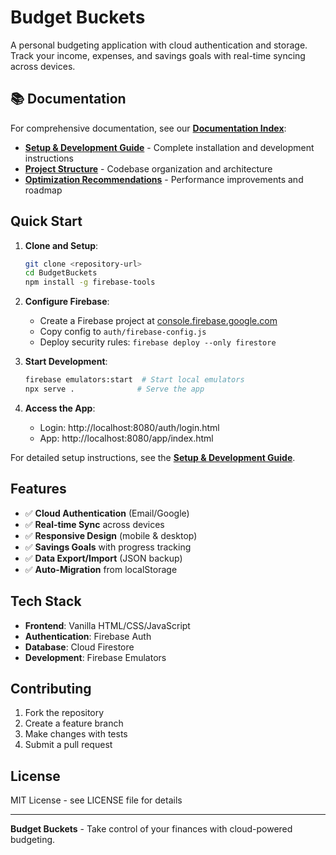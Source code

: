 # Budget Buckets

A personal budgeting application with cloud authentication and storage. Track your income, expenses, and savings goals with real-time syncing across devices.

## 📚 Documentation

For comprehensive documentation, see our **[Documentation Index](./docs/INDEX.md)**:

- **[Setup & Development Guide](./docs/guides/setup-and-development.md)** - Complete installation and development instructions
- **[Project Structure](./docs/architecture/project-structure.md)** - Codebase organization and architecture
- **[Optimization Recommendations](./docs/planning/optimization-recommendations.md)** - Performance improvements and roadmap

## Quick Start

1. **Clone and Setup**:
   ```bash
   git clone <repository-url>
   cd BudgetBuckets
   npm install -g firebase-tools
   ```

2. **Configure Firebase**:
   - Create a Firebase project at [console.firebase.google.com](https://console.firebase.google.com/)
   - Copy config to `auth/firebase-config.js`
   - Deploy security rules: `firebase deploy --only firestore`

3. **Start Development**:
   ```bash
   firebase emulators:start  # Start local emulators
   npx serve .              # Serve the app
   ```

4. **Access the App**:
   - Login: http://localhost:8080/auth/login.html
   - App: http://localhost:8080/app/index.html

For detailed setup instructions, see the **[Setup & Development Guide](./docs/guides/setup-and-development.md)**.

## Features

- ✅ **Cloud Authentication** (Email/Google)
- ✅ **Real-time Sync** across devices  
- ✅ **Responsive Design** (mobile & desktop)
- ✅ **Savings Goals** with progress tracking
- ✅ **Data Export/Import** (JSON backup)
- ✅ **Auto-Migration** from localStorage

## Tech Stack

- **Frontend**: Vanilla HTML/CSS/JavaScript  
- **Authentication**: Firebase Auth
- **Database**: Cloud Firestore
- **Development**: Firebase Emulators

## Contributing

1. Fork the repository
2. Create a feature branch
3. Make changes with tests
4. Submit a pull request

## License

MIT License - see LICENSE file for details

---

**Budget Buckets** - Take control of your finances with cloud-powered budgeting.
